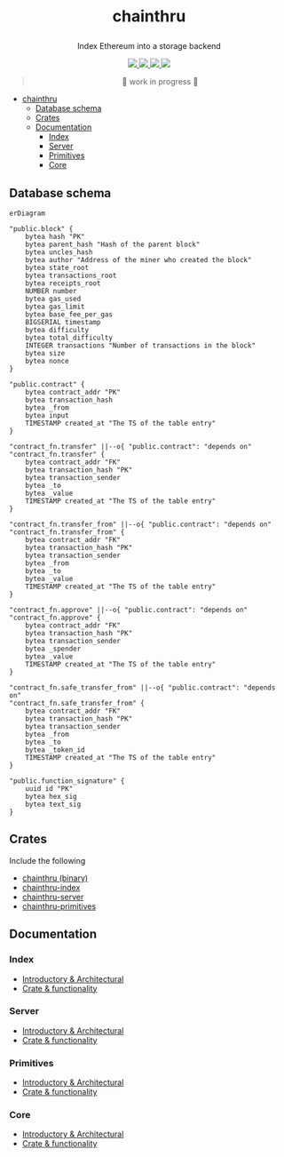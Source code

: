 # <p align="center">chainthru</p>
<p align="center"> Index Ethereum into a storage backend</p>

<p align="center">
    <a href="https://github.com/lbkolev/chainthru/blob/master/LICENSE">
        <img src="https://img.shields.io/badge/license-MIT-blue.svg">
    </a>
    <a href="https://crates.io/crates/chainthru">
        <img src="https://img.shields.io/crates/v/chainthru.svg">
    </a>
    <a href="https://github.com/lbkolev/chainthru/actions?query=workflow%3ACI+branch%3Amaster">
        <img src="https://github.com/lbkolev/chainthru/actions/workflows/ci.yml/badge.svg">
    </a>
    <a href="https://docs.rs/chainthru">
        <img src="https://img.shields.io/docsrs/chainthru/latest">
    </a>
</p>

> <p align="center"> 🚧 work in progress 🚧<p>

- [chainthru](#chainthru)
  - [Database schema](#database-schema)
  - [Crates](#crates)
  - [Documentation](#documentation)
    - [Index](#index)
    - [Server](#server)
    - [Primitives](#primitives)
    - [Core](#core)


## Database schema
```mermaid
erDiagram

"public.block" {
    bytea hash "PK"
    bytea parent_hash "Hash of the parent block"
    bytea uncles_hash
    bytea author "Address of the miner who created the block"
    bytea state_root
    bytea transactions_root
    bytea receipts_root
    NUMBER number
    bytea gas_used
    bytea gas_limit
    bytea base_fee_per_gas
    BIGSERIAL timestamp
    bytea difficulty
    bytea total_difficulty
    INTEGER transactions "Number of transactions in the block"
    bytea size
    bytea nonce
}

"public.contract" {
    bytea contract_addr "PK"
    bytea transaction_hash
    bytea _from
    bytea input
    TIMESTAMP created_at "The TS of the table entry"
}

"contract_fn.transfer" ||--o{ "public.contract": "depends on"
"contract_fn.transfer" {
    bytea contract_addr "FK"
    bytea transaction_hash "PK"
    bytea transaction_sender
    bytea _to
    bytea _value
    TIMESTAMP created_at "The TS of the table entry"
}

"contract_fn.transfer_from" ||--o{ "public.contract": "depends on"
"contract_fn.transfer_from" {
    bytea contract_addr "FK"
    bytea transaction_hash "PK"
    bytea transaction_sender
    bytea _from
    bytea _to
    bytea _value
    TIMESTAMP created_at "The TS of the table entry"
}

"contract_fn.approve" ||--o{ "public.contract": "depends on"
"contract_fn.approve" {
    bytea contract_addr "FK"
    bytea transaction_hash "PK"
    bytea transaction_sender
    bytea _spender
    bytea _value
    TIMESTAMP created_at "The TS of the table entry"
}

"contract_fn.safe_transfer_from" ||--o{ "public.contract": "depends on"
"contract_fn.safe_transfer_from" {
    bytea contract_addr "FK"
    bytea transaction_hash "PK"
    bytea transaction_sender
    bytea _from
    bytea _to
    bytea _token_id
    TIMESTAMP created_at "The TS of the table entry"
}

"public.function_signature" {
    uuid id "PK"
    bytea hex_sig
    bytea text_sig
}
```

## Crates
Include the following
- [chainthru (binary)](./chainthru/)
- [chainthru-index](./chainthru-index)
- [chainthru-server](./chainthru-server)
- [chainthru-primitives](./chainthru-primitives)

## Documentation

### Index
- [Introductory & Architectural](./docs/chainthru-index.md)
- [Crate & functionality](...)

### Server
- [Introductory & Architectural](./docs/chainthru-api.md)
- [Crate & functionality](...)

### Primitives
- [Introductory & Architectural](./docs/chainthru-primitives.md)
- [Crate & functionality](...)

### Core
- [Introductory & Architectural](./docs/chainthru.md)
- [Crate & functionality](...)